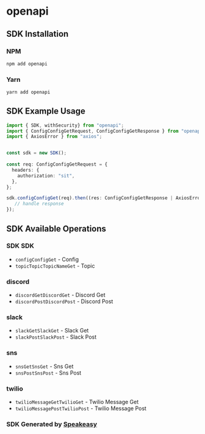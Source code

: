# openapi

<!-- Start SDK Installation -->
## SDK Installation

### NPM

```bash
npm add openapi
```

### Yarn

```bash
yarn add openapi
```
<!-- End SDK Installation -->

## SDK Example Usage
<!-- Start SDK Example Usage -->
```typescript
import { SDK, withSecurity} from "openapi";
import { ConfigConfigGetRequest, ConfigConfigGetResponse } from "openapi/src/sdk/models/operations";
import { AxiosError } from "axios";


const sdk = new SDK();
    
const req: ConfigConfigGetRequest = {
  headers: {
    authorization: "sit",
  },
};

sdk.configConfigGet(req).then((res: ConfigConfigGetResponse | AxiosError) => {
   // handle response
});
```
<!-- End SDK Example Usage -->

<!-- Start SDK Available Operations -->
## SDK Available Operations

### SDK SDK

* `configConfigGet` - Config
* `topicTopicTopicNameGet` - Topic

### discord

* `discordGetDiscordGet` - Discord Get
* `discordPostDiscordPost` - Discord Post

### slack

* `slackGetSlackGet` - Slack Get
* `slackPostSlackPost` - Slack Post

### sns

* `snsGetSnsGet` - Sns Get
* `snsPostSnsPost` - Sns Post

### twilio

* `twilioMessageGetTwilioGet` - Twilio Message Get
* `twilioMessagePostTwilioPost` - Twilio Message Post

<!-- End SDK Available Operations -->

### SDK Generated by [Speakeasy](https://docs.speakeasyapi.dev/docs/using-speakeasy/client-sdks)
